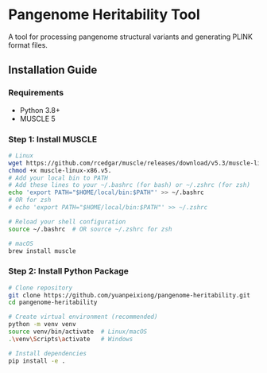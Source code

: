 # Pangenome Heritability Tool

A tool for processing pangenome structural variants and generating PLINK format files.

## Installation Guide

### Requirements
- Python 3.8+
- MUSCLE 5

### Step 1: Install MUSCLE
```bash
# Linux
wget https://github.com/rcedgar/muscle/releases/download/v5.3/muscle-linux-x86.v5.3
chmod +x muscle-linux-x86.v5.
# Add your local bin to PATH
# Add these lines to your ~/.bashrc (for bash) or ~/.zshrc (for zsh)
echo 'export PATH="$HOME/local/bin:$PATH"' >> ~/.bashrc
# OR for zsh
# echo 'export PATH="$HOME/local/bin:$PATH"' >> ~/.zshrc

# Reload your shell configuration
source ~/.bashrc  # OR source ~/.zshrc for zsh

# macOS
brew install muscle
```

### Step 2: Install Python Package
```bash
# Clone repository
git clone https://github.com/yuanpeixiong/pangenome-heritability.git
cd pangenome-heritability

# Create virtual environment (recommended)
python -m venv venv
source venv/bin/activate  # Linux/macOS
.\venv\Scripts\activate   # Windows

# Install dependencies
pip install -e .
```




